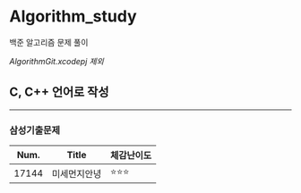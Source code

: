 # Algorithm_study
백준 알고리즘 문제 풀이


*AlgorithmGit.xcodepj 제외*

## C, C++ 언어로 작성 ##
------------------------------------

### 삼성기출문제 ###

| Num. | Title | 체감난이도 |
|---|---|---|
|17144|미세먼지안녕|:star::star::star:|

